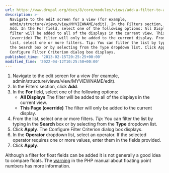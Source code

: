 ```yaml
---
url: https://www.drupal.org/docs/8/core/modules/views/add-a-filter-to-a-view
description: >-
  Navigate to the edit screen for a view (for example,
  admin/structure/views/view/MYVIEWNAME/edit). In the Filters section, click
  Add. In the For field, select one of the following options: All Displays The
  filter will be added to all of the displays in the current view. This Page
  (override) The filter will only be added to the current display. From the
  list, select one or more filters. Tip: You can filter the list by typing in
  the Search box or by selecting from the Type dropdown list. Click Apply. The
  Configure Filter Criterion dialog box displays.
published_time: '2013-02-15T20:25:25+00:00'
modified_time: '2022-04-12T10:25:50+00:00'
---
```

1. Navigate to the edit screen for a view (for example, admin/structure/views/view/MYVIEWNAME/edit).
2. In the Filters section, click **Add**.
3. In the **For** field, select one of the following options:  
   * **All Displays** The filter will be added to all of the displays in the current view.  
   * **This Page (override)** The filter will only be added to the current display.
4. From the list, select one or more filters. _Tip_: You can filter the list by typing in the **Search** box or by selecting from the **Type** dropdown list.
5. Click **Apply**. The Configure Filter Criterion dialog box displays.
6. In the **Operator** dropdown list, select an operator. If the selected operator requires one or more values, enter them in the fields provided.
7. Click **Apply**.

Although a filter for float fields can be added it is not generally a good idea to compare floats. The [warning](https://www.php.net/manual/en/language.types.float.php) in the PHP manual about floating point numbers has more information.